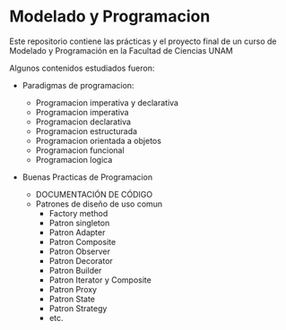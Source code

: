 # Modelado y Programacion
Este repositorio contiene las prácticas y el proyecto final de un curso de Modelado y Programación en la Facultad de Ciencias UNAM

Algunos contenidos estudiados fueron:

- Paradigmas de programacion:
    - Programacion imperativa y declarativa 
    - Programacion imperativa
    - Programacion declarativa 
    - Programacion estructurada 
    - Programacion orientada a objetos 
    - Programacion funcional 
    - Programacion logica 

- Buenas Practicas de Programacion
    - DOCUMENTACIÓN DE CÓDIGO
    - Patrones de diseño de uso comun 
        - Factory method
        - Patron singleton 
        - Patron Adapter 
        - Patron Composite 
        - Patron Observer
        - Patron Decorator
        - Patron Builder
        - Patron Iterator y Composite
        - Patron Proxy
        - Patron State
        - Patron Strategy
        - etc.
